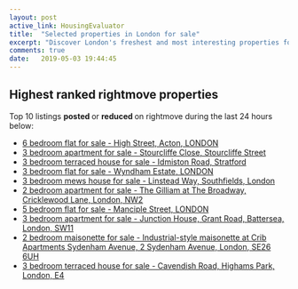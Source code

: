 ```yaml
---
layout: post
active_link: HousingEvaluator
title:  "Selected properties in London for sale"
excerpt: "Discover London's freshest and most interesting properties for sale as listed on rightmove."
comments: true
date:   2019-05-03 19:44:45
---
```


## Highest ranked rightmove properties
Top 10 listings <strong> posted </strong> or <strong> reduced </strong> on rightmove during the last 24 hours below:
* [6 bedroom flat for sale - High Street, Acton, LONDON](https://www.rightmove.co.uk/property-for-sale/property-71500801.html)
* [3 bedroom apartment for sale - Stourcliffe Close, Stourcliffe Street](https://www.rightmove.co.uk/property-for-sale/property-62019873.html)
* [3 bedroom terraced house for sale - Idmiston Road, Stratford](https://www.rightmove.co.uk/property-for-sale/property-71495635.html)
* [3 bedroom flat for sale - Wyndham Estate, LONDON](https://www.rightmove.co.uk/property-for-sale/property-71507572.html)
* [3 bedroom mews house for sale - Linstead Way, Southfields, London](https://www.rightmove.co.uk/property-for-sale/property-62043468.html)
* [2 bedroom apartment for sale - The Gilliam at The Broadway, Cricklewood Lane,
London,
NW2](https://www.rightmove.co.uk/property-for-sale/property-79417946.html)
* [5 bedroom flat for sale - Manciple Street, LONDON](https://www.rightmove.co.uk/property-for-sale/property-71502616.html)
* [3 bedroom apartment for sale - Junction House, Grant Road, Battersea, London, SW11](https://www.rightmove.co.uk/property-for-sale/property-62004165.html)
* [2 bedroom maisonette for sale - Industrial-style maisonette at Crib Apartments Sydenham Avenue, 2 Sydenham Avenue, London,
SE26 6UH](https://www.rightmove.co.uk/property-for-sale/property-81456011.html)
* [3 bedroom terraced house for sale - Cavendish Road, Highams Park, London, E4](https://www.rightmove.co.uk/property-for-sale/property-80088557.html)
